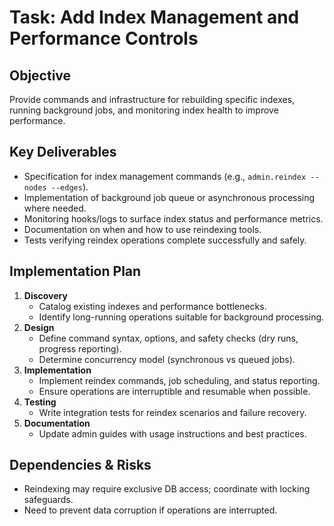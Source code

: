 # Task: Add Index Management and Performance Controls

## Objective
Provide commands and infrastructure for rebuilding specific indexes, running background jobs, and monitoring index health to improve performance.

## Key Deliverables
- Specification for index management commands (e.g., `admin.reindex --nodes --edges`).
- Implementation of background job queue or asynchronous processing where needed.
- Monitoring hooks/logs to surface index status and performance metrics.
- Documentation on when and how to use reindexing tools.
- Tests verifying reindex operations complete successfully and safely.

## Implementation Plan
1. **Discovery**
   - Catalog existing indexes and performance bottlenecks.
   - Identify long-running operations suitable for background processing.
2. **Design**
   - Define command syntax, options, and safety checks (dry runs, progress reporting).
   - Determine concurrency model (synchronous vs queued jobs).
3. **Implementation**
   - Implement reindex commands, job scheduling, and status reporting.
   - Ensure operations are interruptible and resumable when possible.
4. **Testing**
   - Write integration tests for reindex scenarios and failure recovery.
5. **Documentation**
   - Update admin guides with usage instructions and best practices.

## Dependencies & Risks
- Reindexing may require exclusive DB access; coordinate with locking safeguards.
- Need to prevent data corruption if operations are interrupted.
